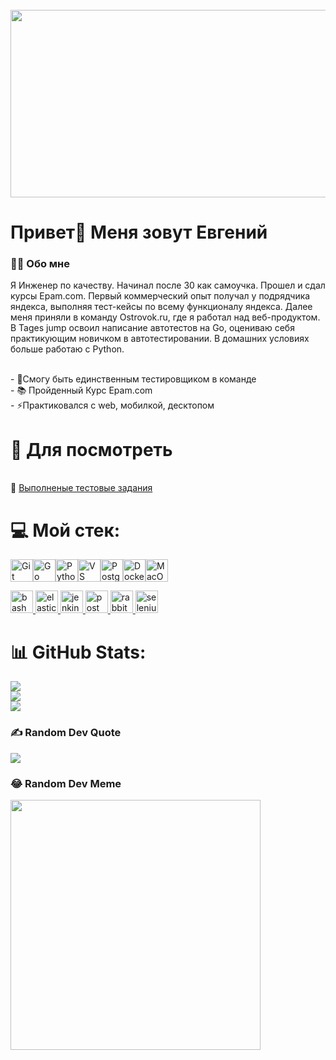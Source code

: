 <br clear="both">

<div ="center">
  <img height="300" width="600" src="https://user-images.githubusercontent.com/74038190/225813708-98b745f2-7d22-48cf-9150-083f1b00d6c9.gif"  />
</div>

###

<h1 align="left">Привет👋 Меня зовут Евгений</h1>


<h3 align="left">👩‍💻  Обо мне</h3>
 Я Инженер по качеству. Начинал после 30 как самоучка. Прошел и сдал курсы Epam.com. Первый коммерческий опыт получал у подрядчика яндекса, выполняя тест-кейсы по всему функционалу яндекса. Далее меня приняли в команду Ostrovok.ru, где я работал над веб-продуктом. В Tages jump освоил написание автотестов на Go, оцениваю себя практикующим новичком в автотестировании. В домашних условиях больше работаю с Python. 

<br>- 🔭Смогу быть единственным тестировщиком в команде <br>- 📚 Пройденный Курс Epam.com<br>- ⚡Практиковался с web, мобилкой, десктопом</p>
# 🍵 Для посмотреть
<br>📁 [Выполненые тестовые задания](https://github.com/baolev/Test-tasks.git)<br>


# 💻 Мой стек:
<p align="left">
<a href="https://git-scm.com/" target="_blank" rel="noreferrer"><img src="https://raw.githubusercontent.com/danielcranney/readme-generator/main/public/icons/skills/git-colored.svg" width="36" height="36" alt="Git" /></a><a href="https://go.dev/doc/" target="_blank" rel="noreferrer"><img src="https://raw.githubusercontent.com/danielcranney/readme-generator/main/public/icons/skills/go-colored.svg" width="36" height="36" alt="Go" /></a><a href="https://www.python.org/" target="_blank" rel="noreferrer"><img src="https://raw.githubusercontent.com/danielcranney/readme-generator/main/public/icons/skills/python-colored.svg" width="36" height="36" alt="Python" /></a><a href="https://code.visualstudio.com/" target="_blank" rel="noreferrer"><img src="https://raw.githubusercontent.com/danielcranney/readme-generator/main/public/icons/skills/visualstudiocode.svg" width="36" height="36" alt="VS Code" /></a><a href="https://www.postgresql.org/" target="_blank" rel="noreferrer"><img src="https://raw.githubusercontent.com/danielcranney/readme-generator/main/public/icons/skills/postgresql-colored.svg" width="36" height="36" alt="PostgreSQL" /></a><a href="https://www.docker.com/" target="_blank" rel="noreferrer"><img src="https://raw.githubusercontent.com/danielcranney/readme-generator/main/public/icons/skills/docker-colored.svg" width="36" height="36" alt="Docker" /></a><a href="https://apple.com" target="_blank" rel="noreferrer"><img src="https://raw.githubusercontent.com/danielcranney/readme-generator/main/public/icons/skills/macos-colored.svg" width="36" height="36" alt="MacOS" /></a>
</p>

<p align="left"> <a href="https://www.gnu.org/software/bash/" target="_blank" rel="noreferrer"> <img src="https://www.vectorlogo.zone/logos/gnu_bash/gnu_bash-icon.svg" alt="bash" width="36" height="36"/>  </a> <a href="https://www.elastic.co" target="_blank" rel="noreferrer"> <img src="https://www.vectorlogo.zone/logos/elastic/elastic-icon.svg" alt="elasticsearch" width="36" height="36"/> </a> <a href="https://www.jenkins.io" target="_blank" rel="noreferrer"> <img src="https://www.vectorlogo.zone/logos/jenkins/jenkins-icon.svg" alt="jenkins" width="36" height="36"/> </a> <a href="https://postman.com" target="_blank" rel="noreferrer"> <img src="https://www.vectorlogo.zone/logos/getpostman/getpostman-icon.svg" alt="postman" width="36" height="36"/> </a> <a href="https://www.rabbitmq.com" target="_blank" rel="noreferrer"> <img src="https://www.vectorlogo.zone/logos/rabbitmq/rabbitmq-icon.svg" alt="rabbitMQ" width="36" height="36"/> </a> <a href="https://www.selenium.dev" target="_blank" rel="noreferrer"> <img src="https://raw.githubusercontent.com/detain/svg-logos/780f25886640cef088af994181646db2f6b1a3f8/svg/selenium-logo.svg" alt="selenium" width="36" height="36"/> </a> </p>


# 📊 GitHub Stats:
![](https://github-readme-stats.vercel.app/api?username=baolev&theme=dark&hide_border=false&include_all_commits=false&count_private=false)<br/>
![](https://github-readme-streak-stats.herokuapp.com/?user=baolev&theme=dark&hide_border=false)<br/>
![](https://github-readme-stats.vercel.app/api/top-langs/?username=baolev&theme=dark&hide_border=false&include_all_commits=false&count_private=false&layout=compact)

### ✍️ Random Dev Quote
![](https://quotes-github-readme.vercel.app/api?type=horizontal&theme=radical)

### 😂 Random Dev Meme
<img src='https://memer-new.vercel.app/' style="height: 400px;"/>


<!-- Proudly created with GPRM ( https://gprm.itsvg.in ) -->
